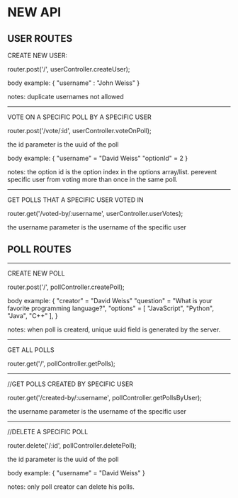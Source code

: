 
# NEW API


## USER ROUTES

CREATE NEW USER:

router.post('/', userController.createUser); 

body example:
{
   "username" : "John Weiss"
}

notes: duplicate usernames not allowed

------------------------------------------
VOTE ON A SPECIFIC POLL BY A SPECIFIC USER

router.post('/vote/:id', userController.voteOnPoll);

the id parameter is the uuid of the poll

body example:
{
   "username" = "David Weiss"
   "optionId" = 2
}

notes: the option id is the option index in the options array/list.
perevent specific user from voting more than once in the same poll.


------------------------------------------
GET POLLS THAT A SPECIFIC USER VOTED IN

router.get('/voted-by/:username', userController.userVotes);

the username parameter is the username of the specific user


## POLL ROUTES
-------------------------------------------
CREATE NEW POLL

router.post('/', pollController.createPoll);

body example:
{
   "creator" = "David Weiss"
   "question" = "What is your favorite programming language?",
   "options" = [
      "JavaScript",
      "Python", 
      "Java", 
      "C++"
      ],
}

notes: when poll is createrd, unique uuid field is generated by the server.

-------------------------------------------
GET ALL POLLS

router.get('/', pollController.getPolls);

-------------------------------------------
//GET POLLS CREATED BY SPECIFIC USER

router.get('/created-by/:username', pollController.getPollsByUser);

the username parameter is the username of the specific user


-------------------------------------------
//DELETE A SPECIFIC POLL

router.delete('/:id', pollController.deletePoll);

the id parameter is the uuid of the poll

body example:
{
   "username" = "David Weiss"
}

notes: only poll creator can delete his polls.